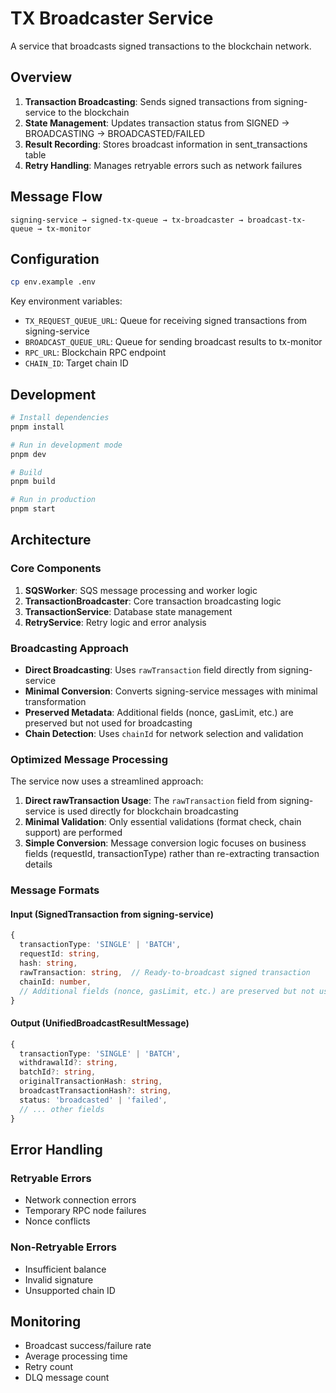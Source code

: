 # TX Broadcaster Service

A service that broadcasts signed transactions to the blockchain network.

## Overview

1. **Transaction Broadcasting**: Sends signed transactions from signing-service to the blockchain
2. **State Management**: Updates transaction status from SIGNED → BROADCASTING → BROADCASTED/FAILED
3. **Result Recording**: Stores broadcast information in sent_transactions table
4. **Retry Handling**: Manages retryable errors such as network failures

## Message Flow

```
signing-service → signed-tx-queue → tx-broadcaster → broadcast-tx-queue → tx-monitor
```

## Configuration

```bash
cp env.example .env
```

Key environment variables:

- `TX_REQUEST_QUEUE_URL`: Queue for receiving signed transactions from signing-service
- `BROADCAST_QUEUE_URL`: Queue for sending broadcast results to tx-monitor
- `RPC_URL`: Blockchain RPC endpoint
- `CHAIN_ID`: Target chain ID

## Development

```bash
# Install dependencies
pnpm install

# Run in development mode
pnpm dev

# Build
pnpm build

# Run in production
pnpm start
```

## Architecture

### Core Components

1. **SQSWorker**: SQS message processing and worker logic
2. **TransactionBroadcaster**: Core transaction broadcasting logic
3. **TransactionService**: Database state management
4. **RetryService**: Retry logic and error analysis

### Broadcasting Approach

- **Direct Broadcasting**: Uses `rawTransaction` field directly from signing-service
- **Minimal Conversion**: Converts signing-service messages with minimal transformation
- **Preserved Metadata**: Additional fields (nonce, gasLimit, etc.) are preserved but not used for broadcasting
- **Chain Detection**: Uses `chainId` for network selection and validation

### Optimized Message Processing

The service now uses a streamlined approach:

1. **Direct rawTransaction Usage**: The `rawTransaction` field from signing-service is used directly for blockchain broadcasting
2. **Minimal Validation**: Only essential validations (format check, chain support) are performed
3. **Simple Conversion**: Message conversion logic focuses on business fields (requestId, transactionType) rather than re-extracting transaction details

### Message Formats

#### Input (SignedTransaction from signing-service)

```typescript
{
  transactionType: 'SINGLE' | 'BATCH',
  requestId: string,
  hash: string,
  rawTransaction: string,  // Ready-to-broadcast signed transaction
  chainId: number,
  // Additional fields (nonce, gasLimit, etc.) are preserved but not used for broadcasting
}
```

#### Output (UnifiedBroadcastResultMessage)

```typescript
{
  transactionType: 'SINGLE' | 'BATCH',
  withdrawalId?: string,
  batchId?: string,
  originalTransactionHash: string,
  broadcastTransactionHash?: string,
  status: 'broadcasted' | 'failed',
  // ... other fields
}
```

## Error Handling

### Retryable Errors

- Network connection errors
- Temporary RPC node failures
- Nonce conflicts

### Non-Retryable Errors

- Insufficient balance
- Invalid signature
- Unsupported chain ID

## Monitoring

- Broadcast success/failure rate
- Average processing time
- Retry count
- DLQ message count
